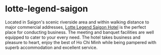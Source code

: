 # lotte-legend-saigon
Located in Saigon's scenic riverside area and within walking distance to major commercial addresses, <a href=http://www.hotels-in-vietnam.com/asia/vietnam/ho_chi_minh_saigon_hotels/legend_hotel_saigon.html>Lotte Legend Saigon Hotel</a> is the perfect place for conducting business. The meeting and banquet facilities are well equipped to cater to your every need. The hotel takes business and pleasure to heart, enjoy the best of Ho Chi Minh while being pampered with superb accommodation and excellent service.
